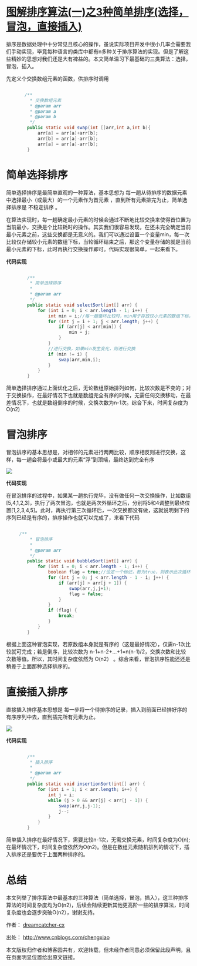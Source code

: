# [图解排序算法(一)之3种简单排序(选择，冒泡，直接插入)][0] 

排序是数据处理中十分常见且核心的操作，虽说实际项目开发中很小几率会需要我们手动实现，毕竟每种语言的类库中都有n多种关于排序算法的实现。但是了解这些精妙的思想对我们还是大有裨益的。本文简单温习下最基础的三类算法：选择，冒泡，插入。

先定义个交换数组元素的函数，供排序时调用

 
```java

       /**
         * 交换数组元素
         * @param arr
         * @param a
         * @param b
         */
        public static void swap(int []arr,int a,int b){
            arr[a] = arr[a]+arr[b];
            arr[b] = arr[a]-arr[b];
            arr[a] = arr[a]-arr[b];
        }
```

# 简单选择排序

简单选择排序是最简单直观的一种算法，基本思想为 每一趟从待排序的数据元素中选择最小（或最大）的一个元素作为首元素 ，直到所有元素排完为止，简单选择排序是 不稳定排序 。

在算法实现时，每一趟确定最小元素的时候会通过不断地比较交换来使得首位置为当前最小，交换是个比较耗时的操作。其实我们很容易发现，在还未完全确定当前最小元素之前，这些交换都是无意义的。我们可以通过设置一个变量min，每一次比较仅存储较小元素的数组下标，当轮循环结束之后，那这个变量存储的就是当前最小元素的下标，此时再执行交换操作即可。代码实现很简单，一起来看下。

 **代码实现**

 
```java

        /**
         * 简单选择排序
         *
         * @param arr
         */
        public static void selectSort(int[] arr) {
            for (int i = 0; i < arr.length - 1; i++) {
                int min = i;//每一趟循环比较时，min用于存放较小元素的数组下标，这样当前批次比较完毕最终存放的就是此趟内最小的元素的下标，避免每次遇到较小元素都要进行交换。
                for (int j = i + 1; j < arr.length; j++) {
                    if (arr[j] < arr[min]) {
                        min = j;
                    }
                }
                //进行交换，如果min发生变化，则进行交换
                if (min != i) {
                    swap(arr,min,i);
                }
            }
        } 
```

简单选择排序通过上面优化之后，无论数组原始排列如何，比较次数是不变的；对于交换操作，在最好情况下也就是数组完全有序的时候，无需任何交换移动，在最差情况下，也就是数组倒序的时候，交换次数为n-1次。综合下来，时间复杂度为 O(n2)

# 冒泡排序 

冒泡排序的基本思想是，对相邻的元素进行两两比较，顺序相反则进行交换，这样，每一趟会将最小或最大的元素“浮”到顶端，最终达到完全有序

![][1]

**代码实现**

在冒泡排序的过程中，如果某一趟执行完毕，没有做任何一次交换操作，比如数组[5,4,1,2,3]，执行了两次冒泡，也就是两次外循环之后，分别将5和4调整到最终位置[1,2,3,4,5]。此时，再执行第三次循环后，一次交换都没有做，这就说明剩下的序列已经是有序的，排序操作也就可以完成了，来看下代码 

 
```java

     /**
         * 冒泡排序
         *
         * @param arr
         */
        public static void bubbleSort(int[] arr) {
            for (int i = 0; i < arr.length - 1; i++) {
                boolean flag = true;//设定一个标记，若为true，则表示此次循环没有进行交换，也就是待排序列已经有序，排序已然完成。
                for (int j = 0; j < arr.length - 1 - i; j++) {
                    if (arr[j] > arr[j + 1]) {
                        swap(arr,j,j+1);
                        flag = false;
                    }
                }
                if (flag) {
                    break;
                }
            }
        }
```

根据上面这种冒泡实现，若原数组本身就是有序的（这是最好情况），仅需n-1次比较就可完成；若是倒序，比较次数为 n-1+n-2+...+1=n(n-1)/2，交换次数和比较次数等值。所以，其时间复杂度依然为 O(n2） 。综合来看，冒泡排序性能还还是稍差于上面那种选择排序的。

# 直接插入排序

直接插入排序基本思想是 每一步将一个待排序的记录，插入到前面已经排好序的有序序列中去，直到插完所有元素为止。

![][2]

**代码实现**

 
```java

        /**
         * 插入排序
         *
         * @param arr
         */
        public static void insertionSort(int[] arr) {
            for (int i = 1; i < arr.length; i++) {
                int j = i;
                while (j > 0 && arr[j] < arr[j - 1]) {
                    swap(arr,j,j-1);
                    j--;
                }
            }
        }
```

简单插入排序在最好情况下，需要比较n-1次，无需交换元素，时间复杂度为O(n);在最坏情况下，时间复杂度依然为O(n2)。但是在数组元素随机排列的情况下，插入排序还是要优于上面两种排序的。

# 总结

本文列举了排序算法中最基本的三种算法（简单选择，冒泡，插入），这三种排序算法的时间复杂度均为O(n2)，后续会陆续更新其他更高阶一些的排序算法，时间复杂度也会逐步突破O(n2），谢谢支持。

作者： [dreamcatcher-cx][3]

出处： [<http://www.cnblogs.com/chengxiao>][3]

本文版权归作者和博客园共有，欢迎转载，但未经作者同意必须保留此段声明，且在页面明显位置给出原文链接。

[0]: http://www.cnblogs.com/chengxiao/p/6103002.html
[1]: ./img/2027386210.png
[2]: ./img/416319390.png
[3]: http://www.cnblogs.com/chengxiao/